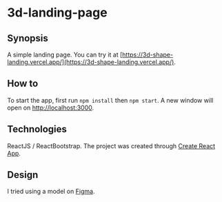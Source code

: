 # 3d-landing-page

## Synopsis

A simple landing page. You can try it at [https://3d-shape-landing.vercel.app/](https://3d-shape-landing.vercel.app/).

## How to

To start the app, first run `npm install` then `npm start`. A new window will open on [http://localhost:3000](http://localhost:3000).

## Technologies

ReactJS / ReactBootstrap.
The project was created through [Create React App](https://github.com/facebook/create-react-app).

## Design

I tried using a model on [Figma](https://www.figma.com/file/R9yNMtbCNwn4veCMdGtWaQ/3d-shape-Landing-page-(Community)?node-id=14%3A12&mode=dev).
